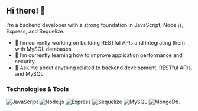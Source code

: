 ## Hi there! 👋

I'm a backend developer with a strong foundation in JavaScript, Node.js, Express, and Sequelize. 

- 🔭 I’m currently working on building RESTful APIs and integrating them with MySQL databases
- 🌱 I’m currently learning how to improve application performance and security
- 💬 Ask me about anything related to backend development, RESTful APIs, and MySQL

### Technologies & Tools
![JavaScript](https://img.shields.io/badge/-JavaScript-black?style=flat&logo=javascript)
![Node.js](https://img.shields.io/badge/-Node.js-black?style=flat&logo=Node.js)
![Express](https://img.shields.io/badge/-Express-black?style=flat&logo=express)
![Sequelize](https://img.shields.io/badge/-Sequelize-black?style=flat&logo=sequelize)
![MySQL](https://img.shields.io/badge/-MySQL-black?style=flat&logo=mysql)
![MongoDb](https://img.shields.io/badge/-Mongodb-black?style=flat&logo=mongodb).

<!---
Hiten-codes/Hiten-codes is a ✨ special ✨ repository because its `README.md` (this file) appears on your GitHub profile.
You can click the Preview link to take a look at your changes.
--->
